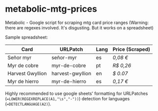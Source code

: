 # metabolic-mtg-prices
Metabolic - Google script for scraping mtg card price ranges (Warning: there are regexes involved. It's disgusting. But it works on a spreadsheet)

Sample spreadsheet:

| Card  | URLPatch | Lang | Price (Scraped) |
| ------------- | ------------- | ------------- | ------------- |
| Señor myr	| señor-myr	| es | *0,08 €* |
| Myr de cobre	| myr-de-cobre	| pt	| *R$ 0,26* |
| Harvest Gwyllion | harvest-gwyllion	| en | *$ 0.07* |
| Myr de hierro	| myr-de-hierro	| es | *0,17 €* |

Highly recommended to use google sheets' formatting for URLPatches (`=LOWER(REGEXREPLACE(A1,"\s","-"))`) detection for languages (`=DETECTLANGUAGE(A2)`).
